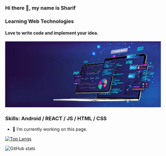 ### Hi there 👋, my name is Sharif
### Learning Web Technologies
#### Love to write code and implement your idea.

![I am learning Web Development](https://github.com/sharif-ahmed/sharif-ahmed/blob/main/Screenshot_1.jpg)



### Skills: Android / REACT / JS / HTML / CSS

- 🔭 I’m currently working on this page. 

[![Top Langs](https://github-readme-stats.vercel.app/api/top-langs/?username=sharif-ahmed)](https://github.com/anuraghazra/github-readme-stats)

![GitHub stats](https://github-readme-stats.vercel.app/api?username=sharif-ahmed&show_icons=true&count_private=true)  



